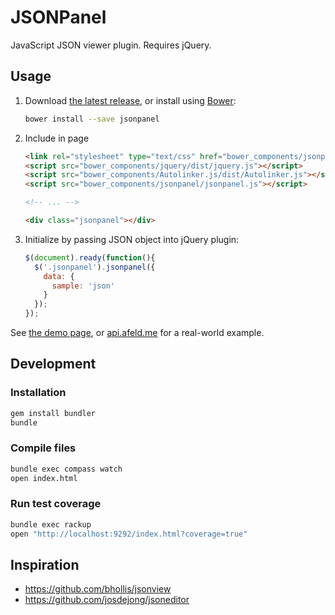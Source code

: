 # JSONPanel

JavaScript JSON viewer plugin.  Requires jQuery.

## Usage

1. Download [the latest release](https://github.com/afeld/jsonpanel/releases), or install using [Bower](http://bower.io):

    ```bash
    bower install --save jsonpanel
    ```

1. Include in page

    ```html
    <link rel="stylesheet" type="text/css" href="bower_components/jsonpanel/stylesheets/jsonpanel.css">
    <script src="bower_components/jquery/dist/jquery.js"></script>
    <script src="bower_components/Autolinker.js/dist/Autolinker.js"></script>
    <script src="bower_components/jsonpanel/jsonpanel.js"></script>

    <!-- ... -->

    <div class="jsonpanel"></div>
    ```

1. Initialize by passing JSON object into jQuery plugin:

    ```javascript
    $(document).ready(function(){
      $('.jsonpanel').jsonpanel({
        data: {
          sample: 'json'
        }
      });
    });
    ```

See [the demo page](http://afeld.github.io/jsonpanel/), or [api.afeld.me](http://api.afeld.me) for a real-world example.

## Development

### Installation

```bash
gem install bundler
bundle
```

### Compile files

```bash
bundle exec compass watch
open index.html
```

### Run test coverage

```bash
bundle exec rackup
open "http://localhost:9292/index.html?coverage=true"
```

## Inspiration

* https://github.com/bhollis/jsonview
* https://github.com/josdejong/jsoneditor
